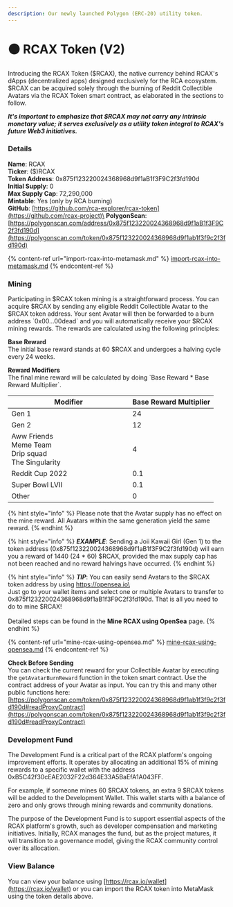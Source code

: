```yaml
---
description: Our newly launched Polygon (ERC-20) utility token.
---
```


# 🟠 RCAX Token (V2)

Introducing the RCAX Token ($RCAX), the native currency behind RCAX's dApps (decentralized apps) designed exclusively for the RCA ecosystem. $RCAX can be acquired solely through the burning of Reddit Collectible Avatars via the RCAX Token smart contract, as elaborated in the sections to follow.

_**It's important to emphasize that $RCAX may not carry any intrinsic monetary value; it serves exclusively as a utility token integral to RCAX's future Web3 initiatives.**_

### Details

**Name**: RCAX\
**Ticker**: ($)RCAX\
**Token Address**: 0x875f123220024368968d9f1aB1f3F9C2f3fd190d\
**Initial Supply**: 0\
**Max Supply Cap**: 72,290,000\
**Mintable**: Yes (only by RCA burning)\
**GitHub**: [https://github.com/rca-explorer/rcax-token](https://github.com/rcax-project)\
**PolygonScan**: [https://polygonscan.com/address/0x875f123220024368968d9f1aB1f3F9C2f3fd190d](https://polygonscan.com/token/0x875f123220024368968d9f1ab1f3f9c2f3fd190d)

{% content-ref url="import-rcax-into-metamask.md" %}
[import-rcax-into-metamask.md](import-rcax-into-metamask.md)
{% endcontent-ref %}

### Mining

Participating in $RCAX token mining is a straightforward process. You can acquire $RCAX by sending any eligible Reddit Collectible Avatar to the $RCAX token address. Your sent Avatar will then be forwarded to a burn address \`0x00...00dead\` and you will automatically receive your $RCAX mining rewards. The rewards are calculated using the following principles:

**Base Reward** \
The initial base reward stands at 60 $RCAX and undergoes a halving cycle every 24 weeks.

**Reward Modifiers**\
The final mine reward will be calculated by doing \`Base Reward \* Base Reward Multiplier\`.

<table><thead><tr><th width="264">Modifier</th><th>Base Reward Multiplier</th></tr></thead><tbody><tr><td>Gen 1</td><td>24</td></tr><tr><td>Gen 2</td><td>12</td></tr><tr><td>Aww Friends<br>Meme Team<br>Drip squad<br>The Singularity</td><td>4</td></tr><tr><td>Reddit Cup 2022</td><td>0.1</td></tr><tr><td>Super Bowl LVII</td><td>0.1</td></tr><tr><td>Other</td><td>0</td></tr></tbody></table>

{% hint style="info" %}
Please note that the Avatar supply has no effect on the mine reward. All Avatars within the same generation yield the same reward.
{% endhint %}

{% hint style="info" %}
_**EXAMPLE**_: Sending a Joii Kawaii Girl (Gen 1) to the token address (0x875f123220024368968d9f1aB1f3F9C2f3fd190d) will earn you a reward of 1440 (24 \* 60) $RCAX, provided the max supply cap has not been reached and no reward halvings have occurred.
{% endhint %}

{% hint style="info" %}
_**TIP**_: You can easily send Avatars to the $RCAX token address by using https://opensea.io\
\
Just go to your wallet items and select one or multiple Avatars to transfer to 0x875f123220024368968d9f1aB1f3F9C2f3fd190d. That is all you need to do to mine $RCAX!\
\
Detailed steps can be found in the **Mine RCAX using OpenSea** page.
{% endhint %}

{% content-ref url="mine-rcax-using-opensea.md" %}
[mine-rcax-using-opensea.md](mine-rcax-using-opensea.md)
{% endcontent-ref %}

**Check Before Sending**\
You can check the current reward for your Collectible Avatar by executing the `getAvatarBurnReward` function in the token smart contract. Use the contract address of your Avatar as input. You can try this and many other public functions here: [https://polygonscan.com/token/0x875f123220024368968d9f1ab1f3f9c2f3fd190d#readProxyContract](https://polygonscan.com/token/0x875f123220024368968d9f1ab1f3f9c2f3fd190d#readProxyContract)

### Development Fund

The Development Fund is a critical part of the RCAX platform's ongoing improvement efforts. It operates by allocating an additional 15% of mining rewards to a specific wallet with the address 0xB5C42f30cEAE2032F22d364E33A5BaEfA1A043FF.

For example, if someone mines 60 $RCAX tokens, an extra 9 $RCAX tokens will be added to the Development Wallet. This wallet starts with a balance of zero and only grows through mining rewards and community donations.

The purpose of the Development Fund is to support essential aspects of the RCAX platform's growth, such as developer compensation and marketing initiatives. Initially, RCAX manages the fund, but as the project matures, it will transition to a governance model, giving the RCAX community control over its allocation.

### View Balance

You can view your balance using [https://rcax.io/wallet](https://rcax.io/wallet) or you can import the RCAX token into MetaMask using the token details above.

